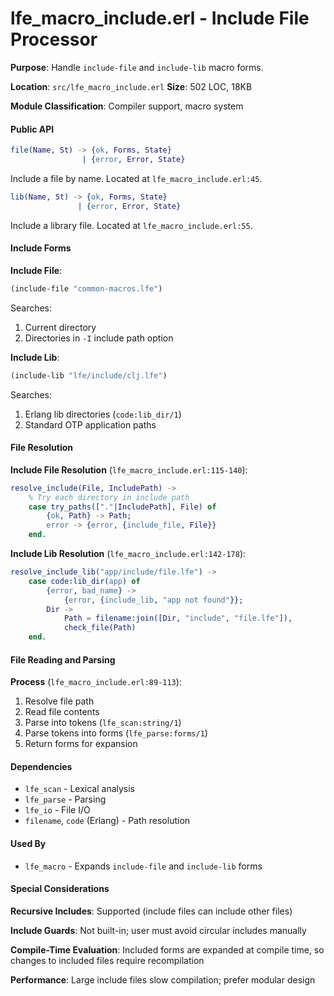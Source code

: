 # lfe_macro_include.erl - Include File Processor

**Purpose**: Handle `include-file` and `include-lib` macro forms.

**Location**: `src/lfe_macro_include.erl`
**Size**: 502 LOC, 18KB

**Module Classification**: Compiler support, macro system

#### Public API

```erlang
file(Name, St) -> {ok, Forms, State}
                | {error, Error, State}
```

Include a file by name. Located at `lfe_macro_include.erl:45`.

```erlang
lib(Name, St) -> {ok, Forms, State}
               | {error, Error, State}
```

Include a library file. Located at `lfe_macro_include.erl:55`.

#### Include Forms

**Include File**:

```lisp
(include-file "common-macros.lfe")
```

Searches:

1. Current directory
2. Directories in `-I` include path option

**Include Lib**:

```lisp
(include-lib "lfe/include/clj.lfe")
```

Searches:

1. Erlang lib directories (`code:lib_dir/1`)
2. Standard OTP application paths

#### File Resolution

**Include File Resolution** (`lfe_macro_include.erl:115-140`):

```erlang
resolve_include(File, IncludePath) ->
    % Try each directory in include path
    case try_paths(["."|IncludePath], File) of
        {ok, Path} -> Path;
        error -> {error, {include_file, File}}
    end.
```

**Include Lib Resolution** (`lfe_macro_include.erl:142-178`):

```erlang
resolve_include_lib("app/include/file.lfe") ->
    case code:lib_dir(app) of
        {error, bad_name} ->
            {error, {include_lib, "app not found"}};
        Dir ->
            Path = filename:join([Dir, "include", "file.lfe"]),
            check_file(Path)
    end.
```

#### File Reading and Parsing

**Process** (`lfe_macro_include.erl:89-113`):

1. Resolve file path
2. Read file contents
3. Parse into tokens (`lfe_scan:string/1`)
4. Parse tokens into forms (`lfe_parse:forms/1`)
5. Return forms for expansion

#### Dependencies

- `lfe_scan` - Lexical analysis
- `lfe_parse` - Parsing
- `lfe_io` - File I/O
- `filename`, `code` (Erlang) - Path resolution

#### Used By

- `lfe_macro` - Expands `include-file` and `include-lib` forms

#### Special Considerations

**Recursive Includes**: Supported (include files can include other files)

**Include Guards**: Not built-in; user must avoid circular includes manually

**Compile-Time Evaluation**: Included forms are expanded at compile time, so changes to included files require recompilation

**Performance**: Large include files slow compilation; prefer modular design
